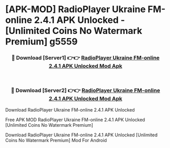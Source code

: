 # [APK-MOD] RadioPlayer Ukraine  FM-online 2.4.1 APK Unlocked - [Unlimited Coins No Watermark Premium] g5559



<div align="center">
<h3>🔴 Download [Server1] 👉👉 <a href="https://momento.my/?title=RadioPlayer_Ukraine__FM-online_2.4.1_APK_Unlocked">RadioPlayer Ukraine  FM-online 2.4.1 APK Unlocked Mod Apk</a></h3><br>

<h3>🔴 Download [Server2] 👉👉 <a href="https://momento.my/?title=RadioPlayer_Ukraine__FM-online_2.4.1_APK_Unlocked">RadioPlayer Ukraine  FM-online 2.4.1 APK Unlocked Mod Apk</a></h3>
</div>



Download RadioPlayer Ukraine  FM-online 2.4.1 APK Unlocked 

Free APK MOD RadioPlayer Ukraine  FM-online 2.4.1 APK Unlocked [Unlimited Coins No Watermark Premium]

Download RadioPlayer Ukraine  FM-online 2.4.1 APK Unlocked [Unlimited Coins No Watermark Premium] Mod For Android
